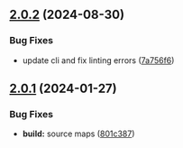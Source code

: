 ## [2.0.2](https://github.com/retejs/engine/compare/v2.0.1...v2.0.2) (2024-08-30)


### Bug Fixes

* update cli and fix linting errors ([7a756f6](https://github.com/retejs/engine/commit/7a756f64ab0fa1535f242aebcd1c3d873b89ba53))

## [2.0.1](https://github.com/retejs/engine/compare/v2.0.0...v2.0.1) (2024-01-27)


### Bug Fixes

* **build:** source maps ([801c387](https://github.com/retejs/engine/commit/801c387df366ae8570acec5e7fc859f0920b7a7e))
